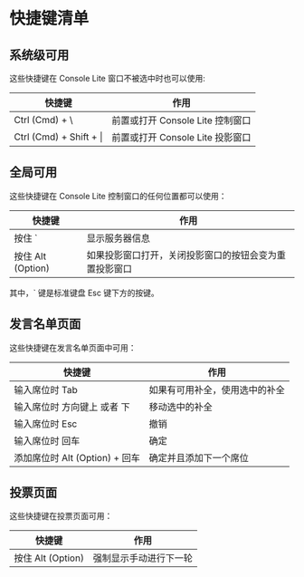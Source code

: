 # 快捷键清单

## 系统级可用

这些快捷键在 Console Lite 窗口不被选中时也可以使用:

|快捷键|作用|
|--|--|
|Ctrl (Cmd) + \ |前置或打开 Console Lite 控制窗口|
|Ctrl (Cmd) + Shift + \||前置或打开 Console Lite 投影窗口|


## 全局可用

这些快捷键在 Console Lite 控制窗口的任何位置都可以使用：

|快捷键|作用|
|--|--|
|按住 \`|显示服务器信息|
|按住 Alt (Option)|如果投影窗口打开，关闭投影窗口的按钮会变为重置投影窗口|

其中，\` 键是标准键盘 Esc 键下方的按键。

## 发言名单页面

这些快捷键在发言名单页面中可用：

|快捷键|作用|
|--|--|
|输入席位时 Tab|如果有可用补全，使用选中的补全|
|输入席位时 方向键上 或者 下|移动选中的补全|
|输入席位时 Esc|撤销|
|输入席位时 回车|确定|
|添加席位时 Alt (Option) + 回车|确定并且添加下一个席位|

## 投票页面

这些快捷键在投票页面可用：

|快捷键|作用|
|--|--|
|按住 Alt (Option)|强制显示手动进行下一轮|

